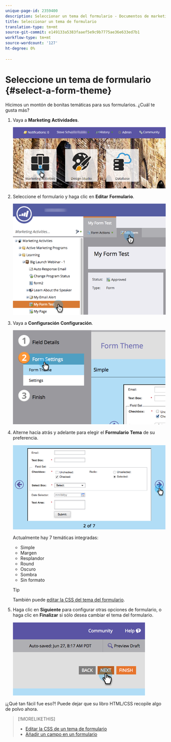 ```yaml
---
unique-page-id: 2359400
description: Seleccionar un tema del formulario - Documentos de marketing - Documentación del producto
title: Seleccionar un tema de formulario
translation-type: tm+mt
source-git-commit: e149133a5383faaef5e9c9b7775ae36e633ed7b1
workflow-type: tm+mt
source-wordcount: '127'
ht-degree: 0%

---
```



# Seleccione un tema de formulario {#select-a-form-theme}

Hicimos un montón de bonitas temáticas para sus formularios. ¿Cuál te gusta más?

1. Vaya a **Marketing** **Actividades**.

   ![](assets/login-marketing-activities-1.png)

1. Seleccione el formulario y haga clic en **Editar** **Formulario**.

   ![](assets/editform.png)

1. Vaya a **Configuración** **Configuración**.

   ![](assets/image2014-9-15-17-7-7.png)

1. Alterne hacia atrás y adelante para elegir el **Formulario** **Tema** de su preferencia.

   ![](assets/image2014-9-15-17-3a7-3a20.png)

   Actualmente hay 7 temáticas integradas:

   * Simple
   * Margen
   * Resplandor
   * Round
   * Oscuro
   * Sombra
   * Sin formato

   >[!TIP]
   >
   >También puede [editar la CSS del tema del formulario](../../../../product-docs/demand-generation/forms/form-design/edit-the-css-of-a-form-theme.md).

1. Haga clic en **Siguiente** para configurar otras opciones de formulario, o haga clic en **Finalizar** si sólo desea cambiar el tema del formulario.

   ![](assets/image2014-9-15-17-3a8-3a22.png)

¡¿Qué tan fácil fue eso?! Puede dejar que su libro HTML/CSS recopile algo de polvo ahora.

>[!MORELIKETHIS]
>
>* [Editar la CSS de un tema de formulario](../../../../product-docs/demand-generation/forms/form-design/edit-the-css-of-a-form-theme.md)
>* [Añadir un campo en un formulario](add-a-field-to-a-form.md)

>



